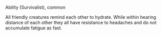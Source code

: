 Ability (Survivalist), common

All friendly creatures remind each other to hydrate. While within hearing distance of each other they all have resistance to headaches and do not accumulate fatigue as fast.
